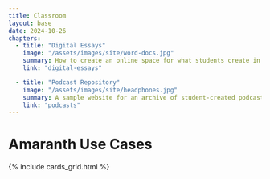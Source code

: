 ```yaml
---
title: Classroom
layout: base
date: 2024-10-26
chapters: 
  - title: "Digital Essays"
    image: "/assets/images/site/word-docs.jpg"
    summary: How to create an online space for what students create in a course.
    link: "digital-essays"

  - title: "Podcast Repository"
    image: "/assets/images/site/headphones.jpg"
    summary: A sample website for an archive of student-created podcasts.
    link: "podcasts"
---
```




# Amaranth Use Cases
{% include cards_grid.html %}

